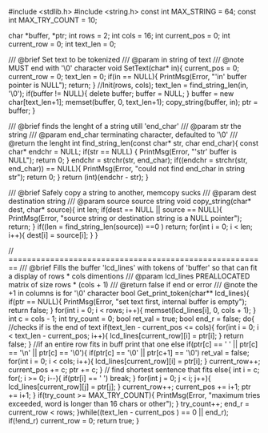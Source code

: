#include <stdlib.h>
#include <string.h>
const int MAX_STRING = 64; 
const int MAX_TRY_COUNT = 10;


char *buffer, *ptr;
int rows = 2;
int cols = 16;
int current_pos = 0;
int current_row = 0;
int text_len = 0;

/// @brief Set text to be tokenized
/// @param in string of text
/// @note MUST end with '\0' character
void SetText(char* in){
    current_pos = 0;
    current_row = 0;
    text_len = 0;
    if(in == NULL){
        PrintMsg(Error, "'in' buffer pointer is NULL");
        return;
    }
    //Init(rows, cols);
    text_len = find_string_len(in, '\0');
    if(buffer != NULL){
      delete buffer;
      buffer = NULL;
    }
    buffer = new char[text_len+1];
    memset(buffer, 0, text_len+1);
    copy_string(buffer, in);
    ptr = buffer;
}

/// @brief finds the lenght of a string utill 'end_char'
/// @param str the string
/// @param end_char terminating character, defaulted to '\0'
/// @return the lenght
int find_string_len(const char* str, char end_char){
    const char* endchr = NULL;
    if(str ==  NULL) {
        PrintMsg(Error, "'str' buffer is NULL");
        return 0;
    }
    endchr = strchr(str, end_char);
    if((endchr = strchr(str, end_char)) == NULL){
        PrintMsg(Error, "could not find end_char in string str");
        return 0;
    }
    return (int)(endchr - str);
}


/// @brief Safely copy a string to another, memcopy sucks
/// @param dest destination string
/// @param source source string
void copy_string(char* dest, char* source){
    int len;
    if(dest == NULL || source == NULL){
        PrintMsg(Error, "source string or destination string is a NULL pointer");
        return;
    }
    if((len = find_string_len(source)) ==0 ) return;
    for(int i = 0; i < len; i++){
        dest[i] = source[i];
    }
}

// ========================================================
/// @brief Fills the buffer 'lcd_lines' with tokens of 'buffer' so that can fit a display of rows * cols dimentions
/// @param lcd_lines PREALLOCATED matrix of size rows * (cols + 1)
/// @return false if end or error
/// @note the +1 in columns is for '\0' character
bool Get_print_token(char** lcd_lines){
    if(ptr == NULL){
        PrintMsg(Error, "set text first, internal buffer is empty");
        return false;
    }
    for(int i = 0; i < rows; i++){
        memset(lcd_lines[i], 0, cols + 1);
    }
    int c = cols - 1;
    int try_count = 0;
    bool ret_val = true;
    bool end_r = false;
    do{
        //checks if is the end of text
        if(text_len - current_pos <= cols){
            for(int i = 0; i < text_len - current_pos; i++){
                lcd_lines[current_row][i] = ptr[i];
            }
            return false;
        }
        //if an entire row fits in buff print that one
        else if(ptr[c] == ' ' || ptr[c] == '\n' || ptr[c] == '\0'){
            if(ptr[c] == '\0' || ptr[c+1] == '\0') ret_val = false;
            for(int i = 0; i < cols; i++){
                lcd_lines[current_row][i] = ptr[i];
            }
            current_row++;
            current_pos += c;
            ptr += c;
        }
        // find shortest sentence that fits
        else{
            int i = c;
            for(; i >=  0; i--){
                if(ptr[i] == ' ') break;
            }
            for(int j = 0; j < i; j++){
                lcd_lines[current_row][j] = ptr[j];
            }
            current_row++;
            current_pos += i+1;
            ptr += i+1;
        }
        if(try_count >= MAX_TRY_COUNT){
            PrintMsg(Error, "maximum tries exceeded, word is longer than 16 chars or other");
        }
        try_count++;
        end_r = current_row < rows;
    }while((text_len - current_pos ) == 0 || end_r);    
    if(!end_r) current_row = 0;
    return true;
}

